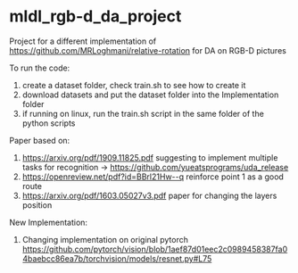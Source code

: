 # mldl_rgb-d_da_project
Project for a different implementation of https://github.com/MRLoghmani/relative-rotation for DA on RGB-D pictures

To run the code:

1) create a dataset folder, check train.sh to see how to create it
2) download datasets and put the dataset folder into the Implementation folder
3) if running on linux, run the train.sh script in the same folder of the python scripts

Paper based on:

1) https://arxiv.org/pdf/1909.11825.pdf suggesting to implement multiple tasks for recognition -> https://github.com/yueatsprograms/uda_release
2) https://openreview.net/pdf?id=BBrl21Hw--q reinforce point 1 as a good route
3) https://arxiv.org/pdf/1603.05027v3.pdf paper for changing the layers position


New Implementation:

1) Changing implementation on original pytorch https://github.com/pytorch/vision/blob/1aef87d01eec2c0989458387fa04baebcc86ea7b/torchvision/models/resnet.py#L75
